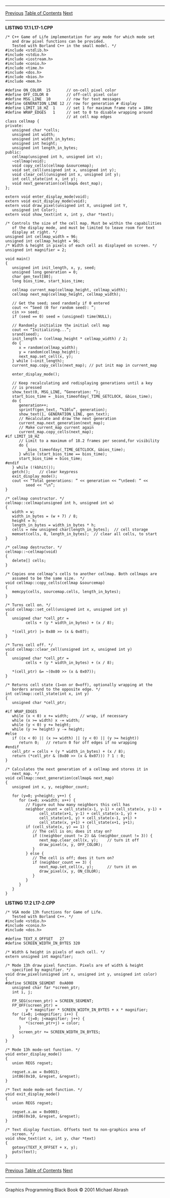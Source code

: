   ------------------------ --------------------------------- --------------------
  [Previous](17-01.html)   [Table of Contents](index.html)   [Next](17-03.html)
  ------------------------ --------------------------------- --------------------

**LISTING 17.1 L17-1.CPP**

    /* C++ Game of Life implementation for any mode for which mode set
       and draw pixel functions can be provided.
       Tested with Borland C++ in the small model. */
    #include <stdlib.h>
    #include <stdio.h>
    #include <iostream.h>
    #include <conio.h>
    #include <time.h>
    #include <dos.h>
    #include <bios.h>
    #include <mem.h>

    #define ON_COLOR  15       // on-cell pixel color
    #define OFF_COLOR 0        // off-cell pixel color
    #define MSG_LINE  10       // row for text messages
    #define GENERATION_LINE 12 // row for generation # display
    #define LIMIT_18_HZ  1     // set 1 for maximum frame rate = 18Hz
    #define WRAP_EDGES   1     // set to 0 to disable wrapping around
                               // at cell map edges
    class cellmap {
    private:
       unsigned char *cells;
       unsigned int width;
       unsigned int width_in_bytes;
       unsigned int height;
       unsigned int length_in_bytes;
    public:
       cellmap(unsigned int h, unsigned int v);
       ~cellmap(void);
       void copy_cells(cellmap &sourcemap);
       void set_cell(unsigned int x, unsigned int y);
       void clear_cell(unsigned int x, unsigned int y);
       int cell_state(int x, int y);
       void next_generation(cellmap& dest_map);
    };

    extern void enter_display_mode(void);
    extern void exit_display_mode(void);
    extern void draw_pixel(unsigned int X, unsigned int Y,
       unsigned int Color);
    extern void show_text(int x, int y, char *text);

    /* Controls the size of the cell map. Must be within the capabilities
       of the display mode, and must be limited to leave room for text
       display at right. */
    unsigned int cellmap_width = 96;
    unsigned int cellmap_height = 96;
    /* Width & height in pixels of each cell as displayed on screen. */
    unsigned int magnifier = 2;

    void main()
    {
       unsigned int init_length, x, y, seed;
       unsigned long generation = 0;
       char gen_text[80];
       long bios_time, start_bios_time;

       cellmap current_map(cellmap_height, cellmap_width);
       cellmap next_map(cellmap_height, cellmap_width);

       // Get the seed; seed randomly if 0 entered
       cout << “Seed (0 for random seed): ”;
       cin >> seed;
       if (seed == 0) seed = (unsigned) time(NULL);

       // Randomly initialize the initial cell map
       cout << “Initializing...”;
       srand(seed);
       init_length = (cellmap_height * cellmap_width) / 2;
       do {
          x = random(cellmap_width);
          y = random(cellmap_height);
          next_map.set_cell(x, y);
       } while (—init_length);
       current_map.copy_cells(next_map); // put init map in current_map

       enter_display_mode();

       // Keep recalculating and redisplaying generations until a key
       // is pressed
       show_text(0, MSG_LINE, “Generation: ”);
       start_bios_time = _bios_timeofday(_TIME_GETCLOCK, &bios_time);
       do {
          generation++;
          sprintf(gen_text, “%10lu”, generation);
          show_text(1, GENERATION_LINE, gen_text);
          // Recalculate and draw the next generation
          current_map.next_generation(next_map);
          // Make current_map current again
          current_map.copy_cells(next_map);
    #if LIMIT_18_HZ
          // Limit to a maximum of 18.2 frames per second,for visibility
          do {
             _bios_timeofday(_TIME_GETCLOCK, &bios_time);
          } while (start_bios_time == bios_time);
          start_bios_time = bios_time;
    #endif
       } while (!kbhit());
       getch();    // clear keypress
       exit_display_mode();
       cout << “Total generations: ” << generation << “\nSeed: ” <<
             seed << “\n”;
    }

    /* cellmap constructor. */
    cellmap::cellmap(unsigned int h, unsigned int w)
    {
       width = w;
       width_in_bytes = (w + 7) / 8;
       height = h;
       length_in_bytes = width_in_bytes * h;
       cells = new unsigned char[length_in_bytes];  // cell storage
       memset(cells, 0, length_in_bytes);  // clear all cells, to start
    }

    /* cellmap destructor. */
    cellmap::~cellmap(void)
    {
       delete[] cells;
    }

    /* Copies one cellmap’s cells to another cellmap. Both cellmaps are
       assumed to be the same size.  */
    void cellmap::copy_cells(cellmap &sourcemap)
    {
       memcpy(cells, sourcemap.cells, length_in_bytes);
    }

    /* Turns cell on. */
    void cellmap::set_cell(unsigned int x, unsigned int y)
    {
       unsigned char *cell_ptr =
             cells + (y * width_in_bytes) + (x / 8);

       *(cell_ptr) |= 0x80 >> (x & 0x07);
    }

    /* Turns cell off. */
    void cellmap::clear_cell(unsigned int x, unsigned int y)
    {
       unsigned char *cell_ptr =
             cells + (y * width_in_bytes) + (x / 8);

       *(cell_ptr) &= ~(0x80 >> (x & 0x07));
    }

    /* Returns cell state (1=on or 0=off), optionally wrapping at the
       borders around to the opposite edge. */
    int cellmap::cell_state(int x, int y)
    {
       unsigned char *cell_ptr;

    #if WRAP_EDGES
       while (x < 0) x += width;     // wrap, if necessary
       while (x >= width) x -= width;
       while (y < 0) y += height;
       while (y >= height) y -= height;
    #else
       if ((x < 0) || (x >= width) || (y < 0) || (y >= height))
          return 0;   // return 0 for off edges if no wrapping
    #endif
       cell_ptr = cells + (y * width_in_bytes) + (x / 8);
       return (*cell_ptr & (0x80 >> (x & 0x07))) ? 1 : 0;
    }

    /* Calculates the next generation of a cellmap and stores it in
       next_map. */
    void cellmap::next_generation(cellmap& next_map)
    {
       unsigned int x, y, neighbor_count;

       for (y=0; y<height; y++) {
          for (x=0; x<width; x++) {
             // Figure out how many neighbors this cell has
             neighbor_count = cell_state(x-1, y-1) + cell_state(x, y-1) +
                   cell_state(x+1, y-1) + cell_state(x-1, y) +
                   cell_state(x+1, y) + cell_state(x-1, y+1) +
                   cell_state(x, y+1) + cell_state(x+1, y+1);
             if (cell_state(x, y) == 1) {
                // The cell is on; does it stay on?
                if ((neighbor_count != 2) && (neighbor_count != 3)) {
                   next_map.clear_cell(x, y);    // turn it off
                   draw_pixel(x, y, OFF_COLOR);
                }
             } else {
                // The cell is off; does it turn on?
                if (neighbor_count == 3) {
                   next_map.set_cell(x, y);      // turn it on
                   draw_pixel(x, y, ON_COLOR);
                }
             }
          }
       }
    }

**LISTING 17.2 L17-2.CPP**

    /* VGA mode 13h functions for Game of Life.
       Tested with Borland C++. */
    #include <stdio.h>
    #include <conio.h>
    #include <dos.h>

    #define TEXT_X_OFFSET   27
    #define SCREEN_WIDTH_IN_BYTES 320

    /* Width & height in pixels of each cell. */
    extern unsigned int magnifier;

    /* Mode 13h draw pixel function. Pixels are of width & height
       specified by magnifier. */
    void draw_pixel(unsigned int x, unsigned int y, unsigned int color)
    {
    #define SCREEN_SEGMENT  0xA000
       unsigned char far *screen_ptr;
       int i, j;

       FP_SEG(screen_ptr) = SCREEN_SEGMENT;
       FP_OFF(screen_ptr) =
             y * magnifier * SCREEN_WIDTH_IN_BYTES + x * magnifier;
       for (i=0; i<magnifier; i++) {
          for (j=0; j<magnifier; j++) {
             *(screen_ptr+j) = color;
          }
          screen_ptr += SCREEN_WIDTH_IN_BYTES;
       }
    }

    /* Mode 13h mode-set function. */
    void enter_display_mode()
    {
       union REGS regset;

       regset.x.ax = 0x0013;
       int86(0x10, &regset, &regset);
    }

    /* Text mode mode-set function. */
    void exit_display_mode()
    {
       union REGS regset;

       regset.x.ax = 0x0003;
       int86(0x10, &regset, &regset);
    }

    /* Text display function. Offsets text to non-graphics area of
       screen. */
    void show_text(int x, int y, char *text)
    {
       gotoxy(TEXT_X_OFFSET + x, y);
       puts(text);
    }

  ------------------------ --------------------------------- --------------------
  [Previous](17-01.html)   [Table of Contents](index.html)   [Next](17-03.html)
  ------------------------ --------------------------------- --------------------

* * * * *

Graphics Programming Black Book © 2001 Michael Abrash
